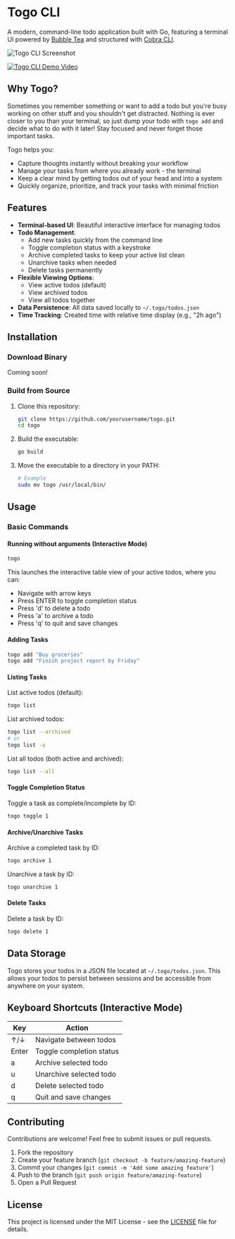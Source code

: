 # Togo CLI

A modern, command-line todo application built with Go, featuring a terminal UI powered by [Bubble Tea](https://github.com/charmbracelet/bubbletea) and structured with [Cobra CLI](https://github.com/spf13/cobra).

![Togo CLI Screenshot](docs/screenshot-1.png)

[![Togo CLI Demo Video](docs/screenshot-1.png)](docs/demo.mp4)

## Why Togo?

Sometimes you remember something or want to add a todo but you're busy working on other stuff and you shouldn't get distracted. Nothing is ever closer to you than your terminal, so just dump your todo with `togo add` and decide what to do with it later! Stay focused and never forget those important tasks.

Togo helps you:
- Capture thoughts instantly without breaking your workflow
- Manage your tasks from where you already work - the terminal
- Keep a clear mind by getting todos out of your head and into a system
- Quickly organize, prioritize, and track your tasks with minimal friction

## Features

- **Terminal-based UI**: Beautiful interactive interface for managing todos
- **Todo Management**:
  - Add new tasks quickly from the command line
  - Toggle completion status with a keystroke
  - Archive completed tasks to keep your active list clean
  - Unarchive tasks when needed
  - Delete tasks permanently
- **Flexible Viewing Options**:
  - View active todos (default)
  - View archived todos
  - View all todos together
- **Data Persistence**: All data saved locally to `~/.togo/todos.json`
- **Time Tracking**: Created time with relative time display (e.g., "2h ago")

## Installation

### Download Binary

Coming soon!

### Build from Source

1. Clone this repository:
   ```bash
   git clone https://github.com/yourusername/togo.git
   cd togo
   ```

2. Build the executable:
   ```bash
   go build
   ```

3. Move the executable to a directory in your PATH:
   ```bash
   # Example
   sudo mv togo /usr/local/bin/
   ```

## Usage

### Basic Commands

#### Running without arguments (Interactive Mode)

```bash
togo
```
This launches the interactive table view of your active todos, where you can:
- Navigate with arrow keys
- Press ENTER to toggle completion status
- Press 'd' to delete a todo
- Press 'a' to archive a todo
- Press 'q' to quit and save changes

#### Adding Tasks

```bash
togo add "Buy groceries"
togo add "Finish project report by Friday"
```

#### Listing Tasks

List active todos (default):
```bash
togo list
```

List archived todos:
```bash
togo list --archived
# or
togo list -a
```

List all todos (both active and archived):
```bash
togo list --all
```

#### Toggle Completion Status

Toggle a task as complete/incomplete by ID:
```bash
togo toggle 1
```

#### Archive/Unarchive Tasks

Archive a completed task by ID:
```bash
togo archive 1
```

Unarchive a task by ID:
```bash
togo unarchive 1
```

#### Delete Tasks

Delete a task by ID:
```bash
togo delete 1
```

## Data Storage

Togo stores your todos in a JSON file located at `~/.togo/todos.json`. This allows your todos to persist between sessions and be accessible from anywhere on your system.

## Keyboard Shortcuts (Interactive Mode)

| Key       | Action                    |
|-----------|---------------------------|
| ↑/↓       | Navigate between todos    |
| Enter     | Toggle completion status  |
| a         | Archive selected todo     |
| u         | Unarchive selected todo   |
| d         | Delete selected todo      |
| q         | Quit and save changes     |

## Contributing

Contributions are welcome! Feel free to submit issues or pull requests.

1. Fork the repository
2. Create your feature branch (`git checkout -b feature/amazing-feature`)
3. Commit your changes (`git commit -m 'Add some amazing feature'`)
4. Push to the branch (`git push origin feature/amazing-feature`)
5. Open a Pull Request

## License

This project is licensed under the MIT License - see the [LICENSE](LICENSE) file for details. 